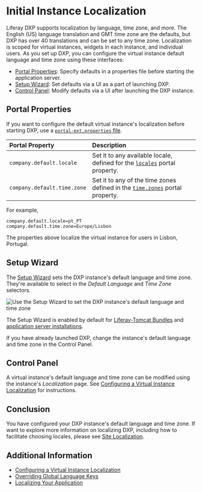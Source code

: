 # Initial Instance Localization

Liferay DXP supports localization by language, time zone, and more. The English (US) language translation and GMT time zone are the defaults, but DXP has over 40 translations and can be set to any time zone. Localization is scoped for virtual instances, widgets in each instance, and individual users. As you set up DXP, you can configure the virtual instance default language and time zone using these interfaces:

* [Portal Properties](#portal-properties): Specify defaults in a properties file before starting the application server.
* [Setup Wizard](#setup-wizard): Set defaults via a UI as a part of launching DXP.
* [Control Panel](#control-panel): Modify defaults via a UI after launching the DXP instance.

## Portal Properties

If you want to configure the default virtual instance's localization before starting DXP, use a [`portal-ext.properties` file](../reference/portal-properties.md).

| **Portal Property** | **Description** |
| :------------------ | :-------------- |
| `company.default.locale` | Set it to any available locale, defined for the [`locales`](https://learn.liferay.com/reference/latest/en/dxp/propertiesdoc/portal.properties.html#Languages%20and%20Time%20Zones) portal property. |
| `company.default.time.zone` | Set it to any of the time zones defined in the [`time.zones`](https://learn.liferay.com/reference/latest/en/dxp/propertiesdoc/portal.properties.html#Languages%20and%20Time%20Zones) portal property. |

For example,

```properties
company.default.locale=pt_PT
company.default.time.zone=Europe/Lisbon
```

The properties above localize the virtual instance for users in Lisbon, Portugal.

## Setup Wizard

The [Setup Wizard](../installing-liferay/running-liferay-for-the-first-time.md) sets the DXP instance's default language and time zone. They're available to select in the _Default Language_ and _Time Zone_ selectors.

![Use the Setup Wizard to set the DXP instance's default language and time zone](./initial-instance-localization/images/01.png)

The Setup Wizard is enabled by default for [Liferay-Tomcat Bundles](../installing-liferay/installing-a-liferay-tomcat-bundle.md) and [application server installations](../installing-liferay/installing_liferay_on_an_application_server.html).

If you have already launched DXP, change the instance's default language and time zone in the Control Panel.

## Control Panel

A virtual instance's default language and time zone can be modified using the instance's _Localization_ page. See [Configuring a Virtual Instance Localization](../../system-administration/configuring-liferay/virtual-instances/localization.md) for instructions.

## Conclusion

You have configured your DXP instance's default language and time zone. If want to explore more information on localizing DXP, including how to facilitate choosing locales, please see [Site Localization](../../site-building/site-settings/configuring_site_languages.html).

## Additional Information

* [Configuring a Virtual Instance Localization](../../system-administration/configuring-liferay/virtual-instances/localization.md)
* [Overriding Global Language Keys](https://help.liferay.com/hc/en-us/articles/360029122551-Overriding-Global-Language-Keys)
* [Localizing Your Application](https://help.liferay.com/hc/en-us/articles/360028746692-Localizing-Your-Application)
